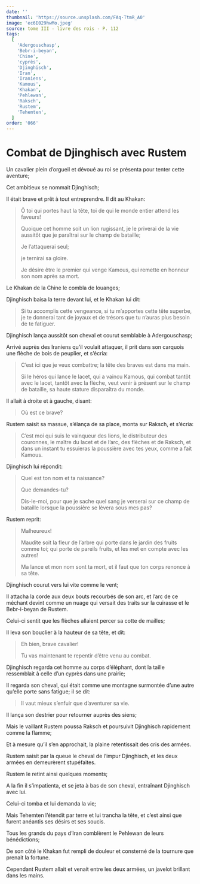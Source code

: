 ```yaml
---
date: ''
thumbnail: 'https://source.unsplash.com/FAq-TtmR_A0'
image: 'ec6E029hwMo.jpeg'
source: tome III - livre des rois - P. 112
tags:
  [
    'Adergouschasp',
    'Bebr-i-beyan',
    'Chine',
    'cyprès',
    'Djinghisch',
    'Iran',
    'Iraniens',
    'Kamous',
    'Khakan',
    'Pehlewan',
    'Raksch',
    'Rustem',
    'Tehemten',
  ]
order: '066'
---
```


# Combat de Djinghisch avec Rustem

Un cavalier plein d’orgueil et dévoué au roi se présenta pour tenter cette aventure;

Cet ambitieux se nommait Djinghisch;

Il était brave et prêt à tout entreprendre. Il dit au Khakan:

> Ô toi qui portes haut la tête, toi de qui le monde entier attend les faveurs!
>
> Quoique cet homme soit un lion rugissant, je le priverai de la vie aussitôt que je paraîtrai sur le champ de bataille;
>
> Je l’attaquerai seul;
>
> je ternirai sa gloire.
>
> Je désire être le premier qui venge Kamous, qui remette en honneur son nom après sa mort.

Le Khakan de la Chine le combla de louanges;

Djinghisch baisa la terre devant lui, et le Khakan lui dit:

> Si tu accomplis cette vengeance, si tu m’apportes cette tête superbe, je te donnerai tant de joyaux et de trésors que tu n’auras plus besoin de te fatiguer.

Djinghisch lança aussitôt son cheval et courut semblable à Adergouschasp;

Arrivé auprès des Iraniens qu’il voulait attaquer, il prit dans son carquois une flèche de bois de peuplier, et s’écria:

> C’est ici que je veux combattre; la tête des braves est dans ma main.
>
> Si le héros qui lance le lacet, qui a vaincu Kamous, qui combat tantôt avec le lacet, tantôt avec la flèche, veut venir à présent sur le champ de bataille, sa haute stature disparaîtra du monde.

Il allait à droite et à gauche, disant:

> Où est ce brave?

Rustem saisit sa massue, s’élança de sa place, monta sur Raksch, et s’écria:

> C’est moi qui suis le vainqueur des lions, le distributeur des couronnes, le maître du lacet et de l’arc, des flèches et de Raksch, et dans un instant tu essuieras la poussière avec tes yeux, comme a fait Kamous.

Djinghisch lui répondit:

> Quel est ton nom et ta naissance?
>
> Que demandes-tu?
>
> Dis-le-moi, pour que je sache quel sang je verserai sur ce champ de bataille lorsque la poussière se lèvera sous mes pas?

Rustem reprit:

> Malheureux!
>
> Maudite soit la fleur de l’arbre qui porte dans le jardin des fruits comme toi; qui porte de pareils fruits, et les met en compte avec les autres!
>
> Ma lance et mon nom sont ta mort, et il faut que ton corps renonce à sa tête.

Djinghisch courut vers lui vite comme le vent;

Il attacha la corde aux deux bouts recourbés de son arc, et l’arc de ce méchant devint comme un nuage qui versait des traits sur la cuirasse et le Bebr-i-beyan de Rustem.

Celui-ci sentit que les flèches allaient percer sa cotte de mailles;

Il leva son bouclier à la hauteur de sa tête, et dit:

> Eh bien, brave cavalier!
>
> Tu vas maintenant te repentir d’être venu au combat.

Djinghisch regarda cet homme au corps d’éléphant, dont la taille ressemblait à celle d’un cyprès dans une prairie;

Il regarda son cheval, qui était comme une montagne surmontée d’une autre qu’elle porte sans fatigue; il se dit:

> Il vaut mieux s’enfuir que d’aventurer sa vie.

Il lança son destrier pour retourner auprès des siens;

Mais le vaillant Rustem poussa Raksch et poursuivit Djinghisch rapidement comme la flamme;

Et à mesure qu’il s’en approchait, la plaine retentissait des cris des armées.

Rustem saisit par la queue le cheval de l’impur Djinghisch, et les deux armées en demeurèrent stupéfaites.

Rustem le retint ainsi quelques moments;

A la fin il s’impatienta, et se jeta à bas de son cheval, entraînant Djinghisch avec lui.

Celui-ci tomba et lui demanda la vie;

Mais Tehemten l’étendit par terre et lui trancha la tête, et c’est ainsi que furent anéantis ses désirs et ses soucis.

Tous les grands du pays d’Iran comblèrent le Pehlewan de leurs bénédictions;

De son côté le Khakan fut rempli de douleur et consterné de la tournure que prenait la fortune.

Cependant Rustem allait et venait entre les deux armées, un javelot brillant dans les mains.

